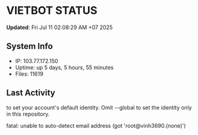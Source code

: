 # VIETBOT STATUS
**Updated**: Fri Jul 11 02:08:29 AM +07 2025

## System Info
- IP: 103.77.172.150
- Uptime: up 5 days, 5 hours, 55 minutes
- Files: 11619

## Last Activity

to set your account's default identity.
Omit --global to set the identity only in this repository.

fatal: unable to auto-detect email address (got 'root@vinh3690.(none)')
